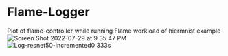 # Flame-Logger

Plot of flame-controller while running Flame workload of hiermnist example
![Screen Shot 2022-07-29 at 9 35 47 PM](https://user-images.githubusercontent.com/13011218/181872534-7737a705-633f-4433-8f62-d64dd6b8a34c.png)
![Log-resnet50-incremented0 333s](https://user-images.githubusercontent.com/13011218/189031390-6e23c985-e19d-4b11-9ef0-e6be3587a99a.png)
